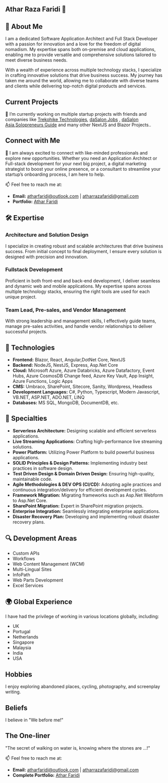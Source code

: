 ## Athar Raza Faridi 👋


## 🚀 About Me
I am a dedicated Software Application Architect and Full Stack Developer with a passion for innovation and a love for the freedom of digital nomadism. My expertise spans both on-premise and cloud applications, enabling me to provide versatile and comprehensive solutions tailored to meet diverse business needs.

With a wealth of experience across multiple technology stacks, I specialize in crafting innovative solutions that drive business success. My journey has taken me around the world, allowing me to collaborate with diverse teams and clients while delivering top-notch digital products and services.

## Current Projects
🔭 I’m currently working on multiple startup projects with friends and companies like <a href="https://trekohike.tech" target="_blank">Trekohike Technologies</a>, <a href="https://jobs.dasalonindia.com" target="_blank">daSalon Jobs</a> , <a href="https://dasalon.asia" target="_blank">daSalon Asia</a>,<a href="https://solopreneursguide.com" target="_blank">Solopreneurs Guide</a>  and many other NextJS and Blazor Projects..

## Connect with Me
🤝 I am always excited to connect with like-minded professionals and explore new opportunities. Whether you need an Application Architect or Full-stack development for your next big project, a digital marketing strategist to boost your online presence, or a consultant to streamline your startup’s onboarding process, I am here to help.

📫 Feel free to reach me at:
- **Email:** atharfaridi@outlook.com | atharrazafaridi@gmail.com
- **Portfolio:** [Athar Faridi](https://atharfaridi.com)

## 🛠 Expertise

### Architecture and Solution Design
I specialize in creating robust and scalable architectures that drive business success. From initial concept to final deployment, I ensure every solution is designed with precision and innovation.

### Fullstack Development
Proficient in both front-end and back-end development, I deliver seamless and dynamic web and mobile applications. My expertise spans across multiple technology stacks, ensuring the right tools are used for each unique project.

### Team Lead, Pre-sales, and Vendor Management
With strong leadership and management skills, I effectively guide teams, manage pre-sales activities, and handle vendor relationships to deliver successful projects.

## 🔧 Technologies

- **Frontend:** Blazor, React, Angular,DotNet Core, NextJS
- **Backend:** NodeJS, NestJS, Express, Asp.Net Core
- **Cloud:** Microsoft Azure, Azure Databricks, Azure Datafactory, Event Hubs, Azure CosmosDB Change feed, Azure Key Vault, App Insight, Azure Functions, Logic Apps
- **CMS:** Umbraco, SharePoint, Sitecore, Sanity, Wordpress, Headless
- **Development Languages:** C#, Python, Typescript, Modern Javascript, VB.NET, ASP.NET, ADO.NET, LINQ
- **Databases:** MS SQL, MongoDB, DocumentDB, etc.

## 🌟 Specialties

- **Serverless Architecture:** Designing scalable and efficient serverless applications.
- **Live Streaming Applications:** Crafting high-performance live streaming solutions.
- **Power Platform:** Utilizing Power Platform to build powerful business applications.
- **SOLID Principles & Design Patterns:** Implementing industry best practices in software design.
- **Test Driven Design & Domain Driven Design:** Ensuring high-quality, maintainable code.
- **Agile Methodologies & DEV OPS (CI/CD):** Adopting agile practices and continuous integration/delivery for efficient development cycles.
- **Framework Migration:** Migrating frameworks such as Asp.Net Webform to Asp.Net Core.
- **SharePoint Migration:** Expert in SharePoint migration projects.
- **Enterprise Integration:** Seamlessly integrating enterprise applications.
- **Disaster Recovery Plan:** Developing and implementing robust disaster recovery plans.

## 🔍 Development Areas

- Custom APIs
- Workflows
- Web Content Management (WCM)
- Multi-Lingual Sites
- InfoPath
- Web Parts Development
- Excel Services

## 🌍 Global Experience

I have had the privilege of working in various locations globally, including:
- UK
- Portugal
- Netherlands
- Singapore
- Malaysia
- India
- USA

## Hobbies
I enjoy exploring abandoned places, cycling, photography, and screenplay writing.

## Beliefs
I believe in "We before me!"

## The One-liner
"The secret of walking on water is, knowing where the stones are …!"

📫 Feel free to reach me at:
- **Email:** atharfaridi@outlook.com | atharrazafaridi@gmail.com
- **Complete Portfolio:** [Athar Faridi](https://atharfaridi.com)
